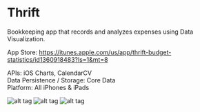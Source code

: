 # Thrift

Bookkeeping app that records and analyzes expenses using Data Visualization.

App Store: https://itunes.apple.com/us/app/thrift-budget-statistics/id1360918483?ls=1&mt=8

APIs: iOS Charts, CalendarCV <br />
Data Persistence / Storage: Core Data <br />
Platform: All iPhones & iPads <br />

![alt tag](https://lh3.googleusercontent.com/TOQoEDf3XcCUAsVbFtgK766yYetd_YS7fX_DtXAQA-d2fzUYctIZjZMdgcOljYb3UfAvXk-4MzHupqc2kalo=w1202-h569-rw)
![alt tag](https://lh5.googleusercontent.com/BxJrUVpHdJlTsAVvyvhkEOSmQV90U35kXjZyVIdBuJTRPl8A_7UqRY__0jc6k_K8UwMy1O5j_AniF98mjo9y=w1202-h569-rw)
![alt tag](https://drive.google.com/open?id=1GbdO1Z7W-yP0E6b2eEv44ZNTV_4roV6d)
